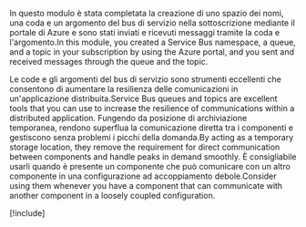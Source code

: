 <span data-ttu-id="c9499-101">In questo modulo è stata completata la creazione di uno spazio dei nomi, una coda e un argomento del bus di servizio nella sottoscrizione mediante il portale di Azure e sono stati inviati e ricevuti messaggi tramite la coda e l'argomento.</span><span class="sxs-lookup"><span data-stu-id="c9499-101">In this module, you created a Service Bus namespace, a queue, and a topic in your subscription by using the Azure portal, and you sent and received messages through the queue and the topic.</span></span>

<span data-ttu-id="c9499-102">Le code e gli argomenti del bus di servizio sono strumenti eccellenti che consentono di aumentare la resilienza delle comunicazioni in un'applicazione distribuita.</span><span class="sxs-lookup"><span data-stu-id="c9499-102">Service Bus queues and topics are excellent tools that you can use to increase the resilience of communications within a distributed application.</span></span> <span data-ttu-id="c9499-103">Fungendo da posizione di archiviazione temporanea, rendono superflua la comunicazione diretta tra i componenti e gestiscono senza problemi i picchi della domanda.</span><span class="sxs-lookup"><span data-stu-id="c9499-103">By acting as a temporary storage location, they remove the requirement for direct communication between components and handle peaks in demand smoothly.</span></span> <span data-ttu-id="c9499-104">È consigliabile usarli quando è presente un componente che può comunicare con un altro componente in una configurazione ad accoppiamento debole.</span><span class="sxs-lookup"><span data-stu-id="c9499-104">Consider using them whenever you have a component that can communicate with another component in a loosely coupled configuration.</span></span>

[!include[](../../../includes/azure-sandbox-cleanup.md)]